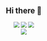 <h2 align="center">
  Hi there 👋
</h2>
<p align="center">
  <img src="https://img.shields.io/badge/Discord-Nack%230741-blue">
  <img src="https://img.shields.io/badge/Jabber-nackr%40xmpp.jp-orange">
  <img src="https://img.shields.io/badge/LINE-xalrof-green"><br>
  <img src="https://count.getloli.com/get/@OwXi?theme=rule34"/>
</p>
